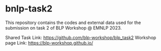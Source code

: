 # bnlp-task2

This repository contains the codes and external data used for the submission on task 2 of BLP Workshop @ EMNLP 2023.

Shared Task Link: https://github.com/blp-workshop/blp_task2
Workshop page Link: https://blp-workshop.github.io/
